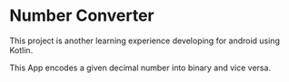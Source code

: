 # Number Converter

This project is another learning experience developing for android using Kotlin.

This App encodes a given decimal number into binary and vice versa.
